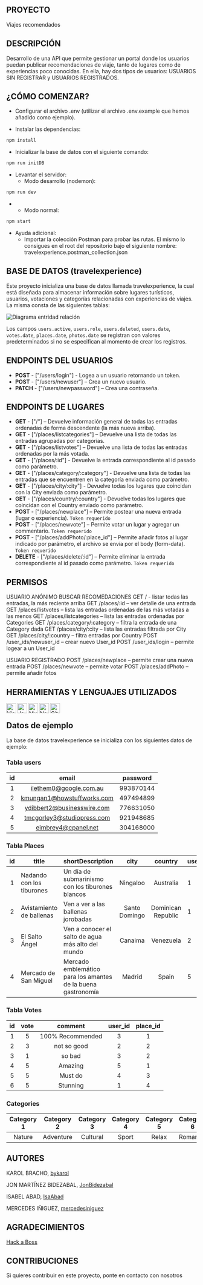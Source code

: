 ## PROYECTO
Viajes recomendados

## DESCRIPCIÓN
Desarrollo de una API que permite gestionar un portal donde los usuarios puedan publicar recomendaciones de viaje, tanto de lugares como de experiencias poco conocidas. En ella, hay dos tipos de usuarios: USUARIOS SIN REGISTRAR y USUARIOS REGISTRADOS.          

## ¿CÓMO COMENZAR?
- Configurar el archivo .env (utilizar el archivo .env.example que hemos añadido como ejemplo).
  
- Instalar las dependencias:
```bash
npm install
```

- Inicializar la base de datos con el siguiente comando:
```bash
npm run initDB
```

- Levantar el servidor:
   - Modo desarrollo (nodemon):
```bash
npm run dev
```
- 
   - Modo normal:
```bash
npm start
```

- Ayuda adicional:
   - Importar la colección Postman para probar las rutas. El mismo lo consigues en el root del repositorio bajo el siguiente nombre: travelexperience.postman_collection.json


## BASE DE DATOS (travelexperience)

Este proyecto inicializa una base de datos llamada travelexperience, la cual está diseñada para almacenar información sobre lugares turísticos, usuarios, votaciones y categorías relacionadas con experiencias de viajes. La misma consta de las siguientes tablas:

![Diagrama entridad relación](https://bykarol.github.io/api-viajes-recomendados/src/db/travelExperience-DER.png)

Los campos `users.active`, `users.role`, `users.deleted`, `users.date`, `votes.date`, `places.date`, `photos.date` se registran con valores predeterminados si no se especifican al momento de crear los registros.

## ENDPOINTS DEL USUARIOS

- **POST** - [&quot;/users/login&quot;] - Logea a un usuario retornando un token.
- **POST** - [&quot;/users/newuser&quot;] – Crea un nuevo usuario.
- **PATCH** - [&quot;/users/newpassword&quot;] – Crea una contraseña.

## ENDPOINTS DE LUGARES
- **GET** - [&quot;/&quot;] – Devuelve información general de todas las entradas ordenadas de forma descendente (la más nueva arriba).
- **GET** - [&quot;/places/listcategories&quot;] – Devuelve una lista de todas las entradas agrupadas por categorías.
- **GET** - [&quot;/places/listvotes&quot;] – Devuelve una lista de todas las entradas ordenadas por la más votada.
- **GET** - [&quot;/places/:id&quot;] - Devuelve la entrada correspondiente al id pasado como parámetro.
- **GET** - [&quot;/places/category/:category&quot;] - Devuelve una lista de todas las entradas que se encuentren en la categoría enviada como parámetro.
- **GET** - [&quot;/places/city/:city&quot;] - Devuelve todas los lugares que coincidan con la City enviada como parámetro.
- **GET** - [&quot;/places/country/:country&quot;] - Devuelve todas los lugares que coincidan con el Country enviado como parámetro.
- **POST** - [&quot;/places/newplace&quot;] – Permite postear una nueva entrada (lugar o experiencia). `Token requerido`
- **POST** - [&quot;/places/newvote&quot;] – Permite votar un lugar y agregar un commentario. `Token requerido`
- **POST** - [&quot;/places/addPhoto/:place_id&quot;] – Permite añadir fotos al lugar indicado por parámetro, el archivo se envía por el body (form-data). `Token requerido`
- **DELETE** - [&quot;/places/delete/:id&quot;] – Permite eliminar la entrada correspondiente al id pasado como parámetro. `Token requerido`

## PERMISOS
USUARIO ANÓNIMO
   BUSCAR RECOMEDACIONES
   GET / - listar todas las entradas, la más reciente arriba
   GET /places/:id – ver detalle de una entrada
   GET /places/listvotes – lista las entradas ordenadas de las más votadas a las menos
   GET /places/listcategories – lista las entradas ordenadas por Categories
   GET /places/category/:category – filtra la entrada de una Category dada
   GET /places/city/:city – lista las entradas filtrada por City
   GET /places/city/:country – filtra entradas por Country
   POST /user_ids/newuser_id – crear nuevo User_id
   POST /user_ids/login – permite logear a un User_id

USUARIO REGISTRADO
   POST /places/newplace – permite crear una nueva entrada
   POST /places/newvote – permite votar
   POST /places/addPhoto – permite añadir fotos   

 ## HERRAMIENTAS Y LENGUAJES UTILIZADOS
 
<p>
<img align="left" alt="Visual Studio Code" width="26px" src="https://camo.githubusercontent.com/5fa137d222dde7b69acd22c6572a065ce3656e6ffa1f5e88c1b5c7a935af3cc6/68747470733a2f2f63646e2e6a7364656c6976722e6e65742f67682f64657669636f6e732f64657669636f6e2f69636f6e732f7673636f64652f7673636f64652d6f726967696e616c2e737667" data-canonical-src="https://cdn.jsdelivr.net/gh/devicons/devicon/icons/vscode/vscode-original.svg" style="max-width: 100%;">
<img align="left" alt="JavaScript" width="26px" src="https://camo.githubusercontent.com/442c452cb73752bb1914ce03fce2017056d651a2099696b8594ddf5ccc74825e/68747470733a2f2f63646e2e6a7364656c6976722e6e65742f67682f64657669636f6e732f64657669636f6e2f69636f6e732f6a6176617363726970742f6a6176617363726970742d6f726967696e616c2e737667" data-canonical-src="https://cdn.jsdelivr.net/gh/devicons/devicon/icons/javascript/javascript-original.svg" style="max-width: 100%;">
<img align="left" alt="MySQL" width="26px" src="https://camo.githubusercontent.com/2582ec2237a3a1fbd34e9b57332b72be27a7facb32abe7c2335e5f86e5f457a8/68747470733a2f2f63646e2e6a7364656c6976722e6e65742f67682f64657669636f6e732f64657669636f6e2f69636f6e732f6d7973716c2f6d7973716c2d6f726967696e616c2e737667" data-canonical-src="https://cdn.jsdelivr.net/gh/devicons/devicon/icons/mysql/mysql-original.svg" style="max-width: 100%;">
<img align="left" alt="Node.js" width="26px" src="https://camo.githubusercontent.com/900baefb89e187c8b32cdbb3b440d1502fe8f30a1a335cc5dc5868af0142f8b1/68747470733a2f2f63646e2e6a7364656c6976722e6e65742f67682f64657669636f6e732f64657669636f6e2f69636f6e732f6e6f64656a732f6e6f64656a732d6f726967696e616c2e737667" data-canonical-src="https://cdn.jsdelivr.net/gh/devicons/devicon/icons/nodejs/nodejs-original.svg" style="max-width: 100%;">
<img align="left" alt="GitHub" width="26px" src="https://user-images.githubusercontent.com/3369400/139448065-39a229ba-4b06-434b-bc67-616e2ed80c8f.png" style="max-width: 100%;"></p><BR>
  
## Datos de ejemplo

La base de datos travelexperience se inicializa con los siguientes datos de ejemplo:

### Tabla users

| **id** |          **email**         | **password** |
|:------:|:--------------------------:|:------------:|
|    1   | ilethem0@google.com.au     | 993870144    |
|    2   | kmungan1@howstuffworks.com | 497494899    |
|    3   | ydibbert2@businesswire.com | 776631050    |
|    4   | tmcgorley3@studiopress.com | 921948685    |
|    5   | eimbrey4@cpanel.net        | 304168000    |

### Tabla Places

| **id** | **title**                 | **shortDescription**                                         |    **city**   |     **country**    | **user_id** |
|:------:|---------------------------|--------------------------------------------------------------|:-------------:|:------------------:|-------------|
|    1   | Nadando con los tiburones | Un día de submarinismo con los tiburones blancos             |    Ningaloo   |      Australia     | 1           |
|    2   | Avistamiento de ballenas  | Ven a ver a las ballenas jorobadas                           | Santo Domingo | Dominican Republic | 1           |
|    3   | El Salto Ángel            | Ven a conocer el salto de agua más alto del mundo            |    Canaima    |      Venezuela     | 2           |
|    4   | Mercado de San Miguel     | Mercado emblemático para los amantes de la buena gastronomía |     Madrid    |        Spain       | 5           |

### Tabla Votes

| **id** | **vote** |    **comment**   | **user_id** | **place_id** |
|:------:|:--------:|:----------------:|:-----------:|:------------:|
|    1   |     5    | 100% Recommended |      3      |       1      |
|    2   |     3    | not so good      |      2      |       2      |
|    3   |     1    | so bad           |      3      |       2      |
|    4   |     5    | Amazing          |      5      |       1      |
|    5   |     5    | Must do          |      4      |       3      |
|    6   |     5    | Stunning         |      1      |       4      |

### Categories

| **Category 1** | **Category 2** | **Category 3** | **Category 4** | **Category 5** | **Category 6** |
|:--------------:|:--------------:|:--------------:|:--------------:|:--------------:|----------------|
|     Nature     |    Adventure   | Cultural       |      Sport     |      Relax     | Romantic       |

## AUTORES
  KAROL BRACHO, [bykarol](https://www.linkedin.com/in/karolbrachoyanez/)
  
  JON MARTÍNEZ BIDEZABAL, [JonBidezabal](https://www.linkedin.com/in/jonmartinezdev)
  
  ISABEL ABAD,  [IsaAbad](https://www.linkedin.com/in/isabel-abad-cami%C3%B1os/)
  
  MERCEDES IÑIGUEZ, [mercedesiniguez](https://www.linkedin.com/in/mercedes-iniguez-quintela-1424ba7/)

## AGRADECIMIENTOS
[Hack a Boss](https://www.hackaboss.com/)
    
## CONTRIBUCIONES
 Si quieres contribuir en este proyecto, ponte en contacto con nosotros
   
  
  

  
  
  

   

  
